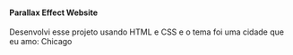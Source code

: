 #### Parallax Effect Website 

Desenvolvi esse projeto usando HTML e CSS e o tema foi uma cidade que eu amo: Chicago
